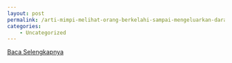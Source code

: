 ```yaml
---
layout: post
permalink: /arti-mimpi-melihat-orang-berkelahi-sampai-mengeluarkan-darah/
categories:
    - Uncategorized
---
```


[Baca Selengkapnya](/08)